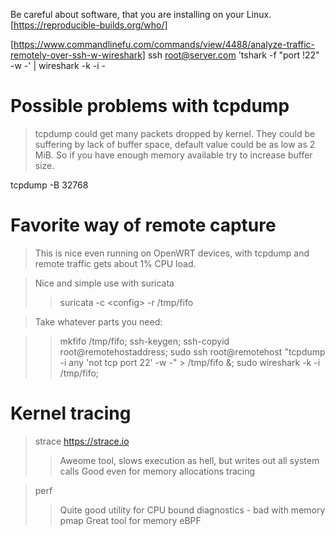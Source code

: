 Be careful about software, that you are installing on your Linux.
[https://reproducible-builds.org/who/]


[https://www.commandlinefu.com/commands/view/4488/analyze-traffic-remotely-over-ssh-w-wireshark]
ssh root@server.com 'tshark -f "port !22" -w -' | wireshark -k -i -



# Possible problems with tcpdump
> tcpdump could get many packets dropped by kernel. They could be suffering by
lack of buffer space, default value could be as low as 2 MiB. So if you have
enough memory available try to increase buffer size.

tcpdump -B 32768

# Favorite way of remote capture

> This is nice even running on OpenWRT devices, with tcpdump and remote traffic
gets about 1% CPU load.

> Nice and simple use with suricata
>> suricata -c &lt;config&gt; -r /tmp/fifo

> Take whatever parts you need:

>> mkfifo /tmp/fifo; ssh-keygen; ssh-copyid root@remotehostaddress; sudo ssh root@remotehost "tcpdump -i any 'not tcp port 22' -w -" > /tmp/fifo &; sudo wireshark -k -i /tmp/fifo;

# Kernel tracing
> strace https://strace.io
>> Aweome tool, slows execution as hell, but writes out all system calls
>> Good even for memory allocations tracing

> perf
>> Quite good utility for CPU bound diagnostics - bad with memory
> pmap
>> Great tool for memory
> eBPF

